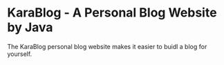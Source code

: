 # KaraBlog - A Personal Blog Website by Java

The KaraBlog personal blog website makes it easier to buidl a blog for yourself.
